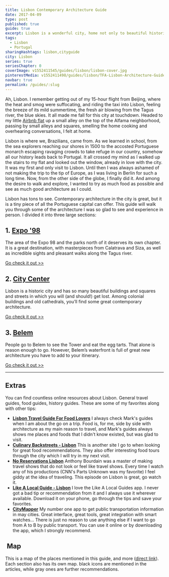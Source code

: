 ```yaml
---
title: Lisbon Contemporary Architecture Guide
date: 2017-04-09
type: post
published: true
guide: true
excerpt: Lisbon is a wonderful city, home not only to beautiful historic attractions and amazing weather but also to great contemporary architecture.
tags:
  - Lisbon
  - Portugal
sharingHashtags: lisbon,cityguide
city: Lisbon
series: true
seriesChapter: 0
coverImage: v1552411545/guides/lisbon/lisbon-cover.jpg
pinterestMedia: v1552411498/guides/lisbon/TFA-Lisbon-Architecture-Guide.jpg
navbar: true
permalink: /guides/:slug
---
```


Ah, Lisbon. I remember getting out of my 15-hour flight from Beijing, where the heat and smog were suffocating, and riding the taxi into Lisbon, feeling the breeze of its mild summertime, the fresh air blowing from the Tagus river, the blue skies. It all made me fall for this city at touchdown. Headed to my little [Airbnb flat](https://www.airbnb.com/rooms/2086734) up a small alley on the top of the Alfama neighborhood, passing by small alleys and squares, smelling the home cooking and overhearing conversations, I felt at home.

<captioned-image alt="My address in Alfama" caption="My address in Alfama" imgFile="v1552411553/guides/lisbon/150711-185636-lisbon-DSC05989.jpg"/>

Lisbon is where we, Brazilians, came from. As we learned in school, from the sea explorers reaching our shores in 1500 to the accosted Portuguese monarch escaping ravaging crowds to take refuge in our country, somehow all our history leads back to Portugal. It all crossed my mind as I walked up the stairs to my flat and looked out the window, already in love with the city. It was my first and only visit to Lisbon. Until then I was always ashamed of not making the trip to the tip of Europe, as I was living in Berlin for such a long time. Now, from the other side of the globe, I finally did it. And among the desire to walk and explore, I wanted to try as much food as possible and see as much good architecture as I could.

Lisbon has tons to see. Contemporary architecture in the city is great, but it is a tiny piece of all the Portuguese capital can offer. This guide will walk you through some of the architecture I was so glad to see and experience in person. I divided it into three large sections:

## 1. [Expo '98](./lisbon-01-expo-98.md)

<captioned-image alt="Oriente Station" caption="East entrance to the Oriente Station" imgFile="v1552411572/guides/lisbon/150712-094609-lisbon-DSC06013.jpg"/>

The area of the Expo 98 and the parks north of it deserves its own chapter. It is a great destination, with masterpieces from Calatrava and Siza, as well as incredible sights and pleasant walks along the Tagus river.

[Go check it out >>](./lisbon-01-expo-98.md)

## 2. [City Center](./lisbon-02-city-center.md)

<captioned-image alt="Museum Calouste Gulbekian" caption="Museum Calouste Gulbekian" imgFile="v1552746225/guides/lisbon/lisbon-1-1100x589.jpg"/>

Lisbon is a historic city and has so many beautiful buildings and squares and streets in which you will (and should!) get lost. Among colonial buildings and old cathedrals, you’ll find some great contemporary architecture.

[Go check it out >>](./lisbon-02-city-center.md)

## 3. [Belem](./lisbon-03-belem.md)

<captioned-image alt="Centro Cultural de Belem" caption="Centro Cultural de Belem's courtyard" imgFile="v1552411574/guides/lisbon/150717-135912-belem-DSC06487.jpg"/>

People go to Belem to see the Tower and eat the egg tarts. That alone is reason enough to go. However, Belem’s waterfront is full of great new architecture you have to add to your itinerary.

[Go check it out >>](./lisbon-03-belem.md)

---

## Extras

You can find countless online resources about Lisbon. General travel guides, food guides, history guides. These are some of my favorites along with other tips:

- [**Lisbon Travel Guide For Food Lovers**](https://migrationology.com/travel-guides/lisbon-portugal/) I always check Mark's guides when I am about the go on a trip. Food is, for me, side by side with architecture as my main reason to travel, and Mark's guides always shows me places and foods that I didn't know existed, but was glad to visit.
- **[Culinary Backstreets - Lisbon](http://culinarybackstreets.com/category/cities-category/lisbon/)** This is another site I go to when looking for great food recommendations. They also offer interesting food tours through the city which I will try in my next visit.
- **[No Reservations Lisbon](http://www.travelchannel.com/shows/anthony-bourdain/episodes/lisbon)** Anthony Bourdain was a master of making travel shows that do not look or feel like travel shows. Every time I watch any of his productions (CNN's Parts Unknown was my favorite) I feel giddy at the idea of traveling. This episode on Lisbon is great, go watch it.
- **[Like A Local Guide - Lisbon](https://www.likealocalguide.com/lisbon)** I love the Like A Local Guides app. I never got a bad tip or recommendation from it and I always use it wherever available. Download it on your phone, go through the tips and save your favorites.
- **[CityMapper](https://citymapper.com/lisboa?set_region=pt-lisbon)** My number one app to get public transportation information in may cities. Great interface, great tools, great integration with smart watches... There is just no reason to use anything else if I want to go from A to B by public transport. You can use it online or by downloading the app, which I strongly recommend.

##  Map

This is a map of the places mentioned in this guide, and more ([direct link](https://drive.google.com/open?id=1KNQk_F9UYTMJ-Fg6EU8rlljC9fA&usp=sharing)). Each section also has its own map. black icons are mentioned in the articles, while gray ones are further recommendations.

<guide-map map="https://www.google.com/maps/d/u/1/embed?mid=1KNQk_F9UYTMJ-Fg6EU8rlljC9fA" />

<mc-get-guide-form guide="Lisbon"/>

<back-to-top />
